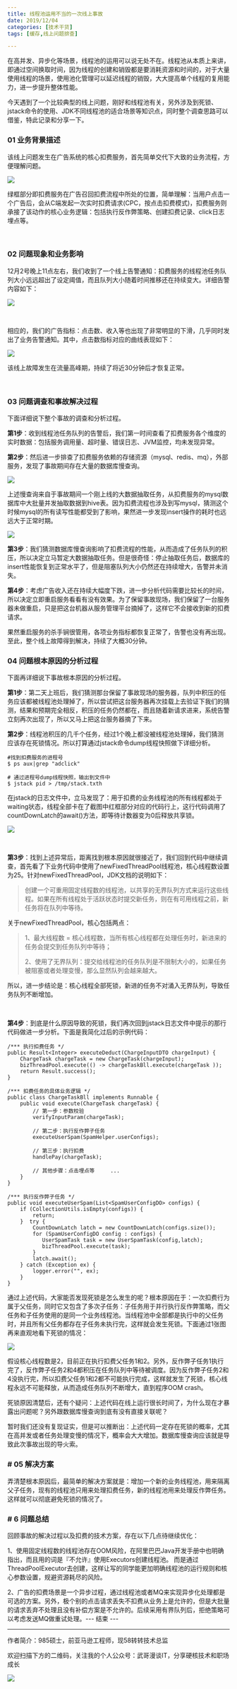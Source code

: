 ```yaml
---
title: 线程池运用不当的一次线上事故
date: 2019/12/04
categories: [技术干货]
tags: [缓存,线上问题排查]

---
```


在高并发、异步化等场景，线程池的运用可以说无处不在。线程池从本质上来讲，即通过空间换取时间，因为线程的创建和销毁都是要消耗资源和时间的，对于大量使用线程的场景，使用池化管理可以延迟线程的销毁，大大提高单个线程的复用能力，进一步提升整体性能。

今天遇到了一个比较典型的线上问题，刚好和线程池有关，另外涉及到死锁、jstack命令的使用、JDK不同线程池的适合场景等知识点，同时整个调查思路可以借鉴，特此记录和分享一下。 

<!-- more -->

### **01 业务背景描述**

该线上问题发生在广告系统的核心扣费服务，首先简单交代下大致的业务流程，方便理解问题。

![](https://img2020.cnblogs.com/blog/2015191/202006/2015191-20200612144510035-1301608115.png)


绿框部分即扣费服务在广告召回扣费流程中所处的位置，简单理解：当用户点击一个广告后，会从C端发起一次实时扣费请求(CPC，按点击扣费模式)，扣费服务则承接了该动作的核心业务逻辑：包括执行反作弊策略、创建扣费记录、click日志埋点等。

<br>

### **02 问题现象和业务影响**

12月2号晚上11点左右，我们收到了一个线上告警通知：扣费服务的线程池任务队列大小远远超出了设定阈值，而且队列大小随着时间推移还在持续变大。详细告警内容如下：

![](https://img2020.cnblogs.com/blog/2015191/202006/2015191-20200612144645175-957568536.png)

<br>

相应的，我们的广告指标：点击数、收入等也出现了非常明显的下滑，几乎同时发出了业务告警通知。其中，点击数指标对应的曲线表现如下：

![](https://img2020.cnblogs.com/blog/2015191/202006/2015191-20200612144723446-383243433.jpg)

该线上故障发生在流量高峰期，持续了将近30分钟后才恢复正常。

<br>

### **03 问题调查和事故解决过程**

下面详细说下整个事故的调查和分析过程。

**第1步**：收到线程池任务队列的告警后，我们第一时间查看了扣费服务各个维度的实时数据：包括服务调用量、超时量、错误日志、JVM监控，均未发现异常。

**第2步**：然后进一步排查了扣费服务依赖的存储资源（mysql、redis、mq），外部服务，发现了事故期间存在大量的数据库慢查询。

![](https://img2020.cnblogs.com/blog/2015191/202006/2015191-20200612144814056-1369690884.png)


上述慢查询来自于事故期间一个刚上线的大数据抽取任务，从扣费服务的mysql数据库中大批量并发抽取数据到hive表。因为扣费流程也涉及到写mysql，猜测这个时候mysql的所有读写性能都受到了影响，果然进一步发现insert操作的耗时也远远大于正常时期。

![](https://img2020.cnblogs.com/blog/2015191/202006/2015191-20200612144849114-1708696205.png)


**第3步**：我们猜测数据库慢查询影响了扣费流程的性能，从而造成了任务队列的积压，所以决定立马暂定大数据抽取任务。但是很奇怪：停止抽取任务后，数据库的insert性能恢复到正常水平了，但是阻塞队列大小仍然还在持续增大，告警并未消失。

**第4步**：考虑广告收入还在持续大幅度下跌，进一步分析代码需要比较长的时间，所以决定立即重启服务看看有没有效果。为了保留事故现场，我们保留了一台服务器未做重启，只是把这台机器从服务管理平台摘掉了，这样它不会接收到新的扣费请求。

果然重启服务的杀手锏很管用，各项业务指标都恢复正常了，告警也没有再出现。至此，整个线上故障得到解决，持续了大概30分钟。



### **04 问题根本原因的分析过程**

下面再详细说下事故根本原因的分析过程。

**第1步**：第二天上班后，我们猜测那台保留了事故现场的服务器，队列中积压的任务应该都被线程池处理掉了，所以尝试把这台服务器再次挂载上去验证下我们的猜测，结果和预期完全相反，积压的任务仍然都在，而且随着新请求进来，系统告警立刻再次出现了，所以又马上把这台服务器摘了下来。


**第2步**：线程池积压的几千个任务，经过1个晚上都没被线程池处理掉，我们猜测应该存在死锁情况。所以打算通过jstack命令dump线程快照做下详细分析。

```
#找到扣费服务的进程号
$ ps aux|grep "adclick"

# 通过进程号dump线程快照，输出到文件中
$ jstack pid > /tmp/stack.txth
```

在jstack的日志文件中，立马发现了：用于扣费的业务线程池的所有线程都处于waiting状态，线程全部卡在了截图中红框部分对应的代码行上，这行代码调用了countDownLatch的await()方法，即等待计数器变为0后释放共享锁。

![](https://img2020.cnblogs.com/blog/2015191/202006/2015191-20200612144955706-394523439.jpg)

<br>

**第3步**：找到上述异常后，距离找到根本原因就很接近了，我们回到代码中继续调查，首先看了下业务代码中使用了newFixedThreadPool线程池，核心线程数设置为25。针对newFixedThreadPool，JDK文档的说明如下：

> 创建一个可重用固定线程数的线程池，以共享的无界队列方式来运行这些线程。如果在所有线程处于活跃状态时提交新任务，则在有可用线程之前，新任务将在队列中等待。

关于newFixedThreadPool，核心包括两点：

> 1、最大线程数 = 核心线程数，当所有核心线程都在处理任务时，新进来的任务会提交到任务队列中等待； 
> 
> 2、使用了无界队列：提交给线程池的任务队列是不限制大小的，如果任务被阻塞或者处理变慢，那么显然队列会越来越大。

所以，进一步结论是：核心线程全部死锁，新进的任务不对涌入无界队列，导致任务队列不断增加。

<br>

**第4步**：到底是什么原因导致的死锁，我们再次回到jstack日志文件中提示的那行代码做进一步分析。下面是我简化过后的示例代码：

```
/*** 执行扣费任务 */
public Result<Integer> executeDeduct(ChargeInputDTO chargeInput) {  
    ChargeTask chargeTask = new ChargeTask(chargeInput);  
    bizThreadPool.execute(() -> chargeTaskBll.execute(chargeTask ));  
    return Result.success();
}

/*** 扣费任务的具体业务逻辑 */
public class ChargeTaskBll implements Runnable {  
    public void execute(ChargeTask chargeTask) {     
        // 第一步：参数校验     
        verifyInputParam(chargeTask);     

        // 第二步：执行反作弊子任务     
        executeUserSpam(SpamHelper.userConfigs);     

        // 第三步：执行扣费     
        handlePay(chargeTask);     

        // 其他步骤：点击埋点等     ...  
    }
}

/*** 执行反作弊子任务 */
public void executeUserSpam(List<SpamUserConfigDO> configs) {  
    if (CollectionUtils.isEmpty(configs)) {     
        return;  
    }  try {    
        CountDownLatch latch = new CountDownLatch(configs.size());    
        for (SpamUserConfigDO config : configs) {      
           UserSpamTask task = new UserSpamTask(config,latch);      
           bizThreadPool.execute(task);    
        }    
        latch.await();  
    } catch (Exception ex) {    
        logger.error("", ex);  
    }
}
```

通过上述代码，大家能否发现死锁是怎么发生的呢？根本原因在于：一次扣费行为属于父任务，同时它又包含了多次子任务：子任务用于并行执行反作弊策略，而父任务和子任务使用的是同一个业务线程池。当线程池中全部都是执行中的父任务时，并且所有父任务都存在子任务未执行完，这样就会发生死锁。下面通过1张图再来直观地看下死锁的情况：

![](https://img2020.cnblogs.com/blog/2015191/202006/2015191-20200612145126413-1087262876.png)


假设核心线程数是2，目前正在执行扣费父任务1和2。另外，反作弊子任务1执行完了，反作弊子任务2和4都积压在任务队列中等待被调度。因为反作弊子任务2和4没执行完，所以扣费父任务1和2都不可能执行完成，这样就发生了死锁，核心线程永远不可能释放，从而造成任务队列不断增大，直到程序OOM crash。

死锁原因清楚后，还有个疑问：上述代码在线上运行很长时间了，为什么现在才暴露出问题呢？另外跟数据库慢查询到底有没有直接关联呢？

暂时我们还没有复现证实，但是可以推断出：上述代码一定存在死锁的概率，尤其在高并发或者任务处理变慢的情况下，概率会大大增加。数据库慢查询应该就是导致此次事故出现的导火索。

### # 05 解决方案

弄清楚根本原因后，最简单的解决方案就是：增加一个新的业务线程池，用来隔离父子任务，现有的线程池只用来处理扣费任务，新的线程池用来处理反作弊任务。这样就可以彻底避免死锁的情况了。 



### # 6 问题总结

回顾事故的解决过程以及扣费的技术方案，存在以下几点待继续优化：

1、使用固定线程数的线程池存在OOM风险，在阿里巴巴Java开发手册中也明确指出，而且用的词是『不允许』使用Executors创建线程池。 而是通过ThreadPoolExecutor去创建，这样让写的同学能更加明确线程池的运行规则和核心参数设置，规避资源耗尽的风险。

2、广告的扣费场景是一个异步过程，通过线程池或者MQ来实现异步化处理都是可选的方案。另外，极个别的点击请求丢失不扣费从业务上是允许的，但是大批量的请求丢弃不处理且没有补偿方案是不允许的。后续采用有界队列后，拒绝策略可以考虑发送MQ做重试处理。--- 结束 ---



---

作者简介：985硕士，前亚马逊工程师，现58转转技术总监

欢迎扫描下方的二维码，关注我的个人公众号：武哥漫谈IT，分享硬核技术和职场成长

![](https://img-blog.csdnimg.cn/20201107215432925.jpg)